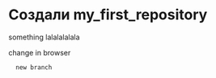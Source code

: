 ﻿# Создали my_first_repository

something lalalalalala

change in browser

      new branch                                                                                                                                  